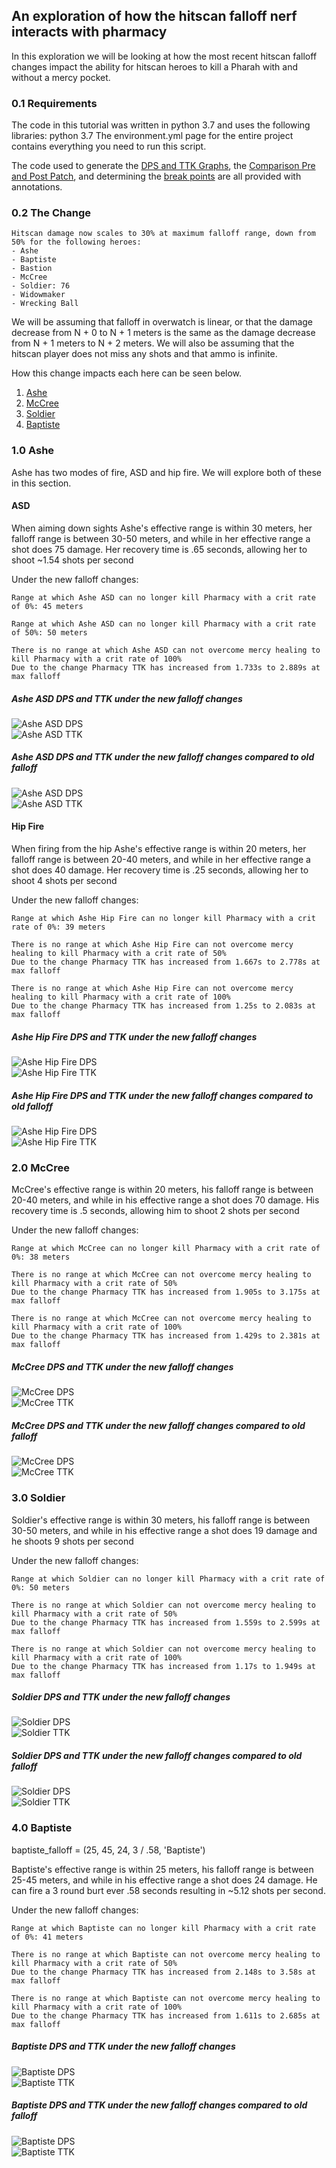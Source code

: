 ## An exploration of how the hitscan falloff nerf interacts with pharmacy
In this exploration we will be looking at how the most recent hitscan falloff changes
impact the ability for hitscan heroes to kill a Pharah with and without a mercy pocket. 

### 0.1 Requirements
The code in this tutorial was written in python 3.7 and uses the following libraries:
python 3.7
The environment.yml page for the entire project contains everything you need to run this script.

The code used to generate the [DPS and TTK Graphs](./killing_pharmacy.py), the [Comparison Pre and Post Patch](./killing_pharmacy_compare.py), and
determining the [break points](./explore.py) are all provided with annotations.

### 0.2 The Change

```
Hitscan damage now scales to 30% at maximum falloff range, down from 50% for the following heroes:
- Ashe
- Baptiste
- Bastion
- McCree
- Soldier: 76
- Widowmaker
- Wrecking Ball
```
We will be assuming that falloff in overwatch is linear, or that the damage decrease from N + 0 to N + 1 meters is the 
same as the damage decrease from N + 1 meters to N + 2 meters. We will also be assuming that the hitscan player does not miss any shots
and that ammo is infinite.

How this change impacts each here can be seen below.
1. [Ashe](#10-ashe)
2. [McCree](#20-mccree)
3. [Soldier](#30-soldier)
4. [Baptiste](#30-baptiste)

### 1.0 Ashe
Ashe has two modes of fire, ASD and hip fire. We will explore both of these in this section.
#### ASD
When aiming down sights Ashe's effective range is within 30 meters, her falloff range is between 30-50 meters, and while in her
effective range a shot does 75 damage. Her recovery time is .65 seconds, allowing her to shoot ~1.54 shots per second 

Under the new falloff changes:
```
Range at which Ashe ASD can no longer kill Pharmacy with a crit rate of 0%: 45 meters

Range at which Ashe ASD can no longer kill Pharmacy with a crit rate of 50%: 50 meters

There is no range at which Ashe ASD can not overcome mercy healing to kill Pharmacy with a crit rate of 100%
Due to the change Pharmacy TTK has increased from 1.733s to 2.889s at max falloff
```
##### Ashe ASD DPS and TTK under the new falloff changes  
![Ashe ASD DPS](./results/Ashe_ASD.png)  
![Ashe ASD TTK](./results/Ashe_ASD_ttk.png)  

##### Ashe ASD DPS and TTK under the new falloff changes compared to old falloff  
![Ashe ASD DPS](./results/Ashe_ASD_compare.png)  
![Ashe ASD TTK](./results/Ashe_ASD_compare_ttk.png)

#### Hip Fire
When firing from the hip Ashe's effective range is within 20 meters, her falloff range is between 20-40 meters, and while in her
effective range a shot does 40 damage. Her recovery time is .25 seconds, allowing her to shoot 4 shots per second 

Under the new falloff changes:
```
Range at which Ashe Hip Fire can no longer kill Pharmacy with a crit rate of 0%: 39 meters

There is no range at which Ashe Hip Fire can not overcome mercy healing to kill Pharmacy with a crit rate of 50%
Due to the change Pharmacy TTK has increased from 1.667s to 2.778s at max falloff

There is no range at which Ashe Hip Fire can not overcome mercy healing to kill Pharmacy with a crit rate of 100%
Due to the change Pharmacy TTK has increased from 1.25s to 2.083s at max falloff
```
##### Ashe Hip Fire DPS and TTK under the new falloff changes  
![Ashe Hip Fire DPS](./results/Ashe_Hip_Fire.png)  
![Ashe Hip Fire TTK](./results/Ashe_Hip_Fire_ttk.png)  

##### Ashe Hip Fire DPS and TTK under the new falloff changes compared to old falloff  
![Ashe Hip Fire DPS](./results/Ashe_Hip_Fire_compare.png)  
![Ashe Hip Fire TTK](./results/Ashe_Hip_Fire_compare_ttk.png)  

### 2.0 McCree
McCree's effective range is within 20 meters, his falloff range is between 20-40 meters, and while in his
effective range a shot does 70 damage. His recovery time is .5 seconds, allowing him to shoot 2 shots per second 

Under the new falloff changes:
```
Range at which McCree can no longer kill Pharmacy with a crit rate of 0%: 38 meters

There is no range at which McCree can not overcome mercy healing to kill Pharmacy with a crit rate of 50%
Due to the change Pharmacy TTK has increased from 1.905s to 3.175s at max falloff

There is no range at which McCree can not overcome mercy healing to kill Pharmacy with a crit rate of 100%
Due to the change Pharmacy TTK has increased from 1.429s to 2.381s at max falloff
```
##### McCree DPS and TTK under the new falloff changes  
![McCree DPS](./results/McCree.png)  
![McCree TTK](./results/McCree_ttk.png)  

##### McCree DPS and TTK under the new falloff changes compared to old falloff  
![McCree DPS](./results/McCree_compare.png)  
![McCree TTK](./results/McCree_compare_ttk.png)

### 3.0 Soldier
Soldier's effective range is within 30 meters, his falloff range is between 30-50 meters, and while in his
effective range a shot does 19 damage and he shoots 9 shots per second

Under the new falloff changes:
```
Range at which Soldier can no longer kill Pharmacy with a crit rate of 0%: 50 meters

There is no range at which Soldier can not overcome mercy healing to kill Pharmacy with a crit rate of 50%
Due to the change Pharmacy TTK has increased from 1.559s to 2.599s at max falloff

There is no range at which Soldier can not overcome mercy healing to kill Pharmacy with a crit rate of 100%
Due to the change Pharmacy TTK has increased from 1.17s to 1.949s at max falloff
```
##### Soldier DPS and TTK under the new falloff changes  
![Soldier DPS](./results/Soldier.png)  
![Soldier TTK](./results/Soldier_ttk.png)  

##### Soldier DPS and TTK under the new falloff changes compared to old falloff  
![Soldier DPS](./results/Soldier_compare.png)  
![Soldier TTK](./results/Soldier_compare_ttk.png)

### 4.0 Baptiste
baptiste_falloff = (25, 45, 24, 3 / .58, 'Baptiste')

Baptiste's effective range is within 25 meters, his falloff range is between 25-45 meters, and while in his
effective range a shot does 24 damage. He can fire a 3 round burt ever .58 seconds resulting in ~5.12 shots per second.

Under the new falloff changes:
```
Range at which Baptiste can no longer kill Pharmacy with a crit rate of 0%: 41 meters

There is no range at which Baptiste can not overcome mercy healing to kill Pharmacy with a crit rate of 50%
Due to the change Pharmacy TTK has increased from 2.148s to 3.58s at max falloff

There is no range at which Baptiste can not overcome mercy healing to kill Pharmacy with a crit rate of 100%
Due to the change Pharmacy TTK has increased from 1.611s to 2.685s at max falloff
```
##### Baptiste DPS and TTK under the new falloff changes  
![Baptiste DPS](./results/Baptiste.png)  
![Baptiste TTK](./results/Baptiste_ttk.png)  

##### Baptiste DPS and TTK under the new falloff changes compared to old falloff  
![Baptiste DPS](./results/Baptiste_compare.png)  
![Baptiste TTK](./results/Baptiste_compare_ttk.png)